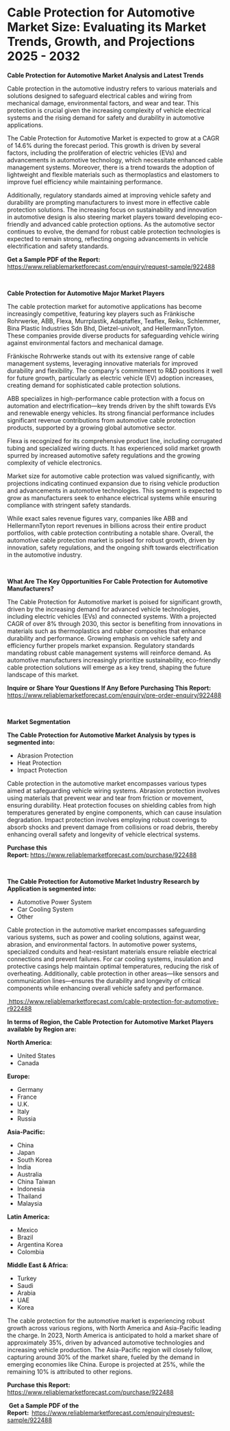<p><h1>Cable Protection for Automotive Market Size: Evaluating its Market Trends, Growth, and Projections 2025 - 2032</h1></p><p><strong>Cable Protection for Automotive Market Analysis and Latest Trends</strong></p>
<p><p>Cable protection in the automotive industry refers to various materials and solutions designed to safeguard electrical cables and wiring from mechanical damage, environmental factors, and wear and tear. This protection is crucial given the increasing complexity of vehicle electrical systems and the rising demand for safety and durability in automotive applications.</p><p>The Cable Protection for Automotive Market is expected to grow at a CAGR of 14.6% during the forecast period. This growth is driven by several factors, including the proliferation of electric vehicles (EVs) and advancements in automotive technology, which necessitate enhanced cable management systems. Moreover, there is a trend towards the adoption of lightweight and flexible materials such as thermoplastics and elastomers to improve fuel efficiency while maintaining performance.</p><p>Additionally, regulatory standards aimed at improving vehicle safety and durability are prompting manufacturers to invest more in effective cable protection solutions. The increasing focus on sustainability and innovation in automotive design is also steering market players toward developing eco-friendly and advanced cable protection options. As the automotive sector continues to evolve, the demand for robust cable protection technologies is expected to remain strong, reflecting ongoing advancements in vehicle electrification and safety standards.</p></p>
<p><strong>Get a Sample PDF of the Report:&nbsp;</strong> <a href="https://www.reliablemarketforecast.com/enquiry/request-sample/922488?utm_campaign=3546&utm_medium=2&utm_source=Github&utm_content=ia&utm_term=18042025&utm_id=cable-protection-for-automotive">https://www.reliablemarketforecast.com/enquiry/request-sample/922488</a></p>
<p>&nbsp;</p>
<p><strong>Cable Protection for Automotive Major Market Players</strong></p>
<p><p>The cable protection market for automotive applications has become increasingly competitive, featuring key players such as Fränkische Rohrwerke, ABB, Flexa, Murrplastik, Adaptaflex, Teaflex, Reiku, Schlemmer, Bina Plastic Industries Sdn Bhd, Dietzel-univolt, and HellermannTyton. These companies provide diverse products for safeguarding vehicle wiring against environmental factors and mechanical damage.</p><p>Fränkische Rohrwerke stands out with its extensive range of cable management systems, leveraging innovative materials for improved durability and flexibility. The company's commitment to R&D positions it well for future growth, particularly as electric vehicle (EV) adoption increases, creating demand for sophisticated cable protection solutions. </p><p>ABB specializes in high-performance cable protection with a focus on automation and electrification—key trends driven by the shift towards EVs and renewable energy vehicles. Its strong financial performance includes significant revenue contributions from automotive cable protection products, supported by a growing global automotive sector.</p><p>Flexa is recognized for its comprehensive product line, including corrugated tubing and specialized wiring ducts. It has experienced solid market growth spurred by increased automotive safety regulations and the growing complexity of vehicle electronics.</p><p>Market size for automotive cable protection was valued significantly, with projections indicating continued expansion due to rising vehicle production and advancements in automotive technologies. This segment is expected to grow as manufacturers seek to enhance electrical systems while ensuring compliance with stringent safety standards.</p><p>While exact sales revenue figures vary, companies like ABB and HellermannTyton report revenues in billions across their entire product portfolios, with cable protection contributing a notable share. Overall, the automotive cable protection market is poised for robust growth, driven by innovation, safety regulations, and the ongoing shift towards electrification in the automotive industry.</p></p>
<p>&nbsp;</p>
<p><strong>What Are The Key Opportunities For Cable Protection for Automotive Manufacturers?</strong></p>
<p><p>The Cable Protection for Automotive market is poised for significant growth, driven by the increasing demand for advanced vehicle technologies, including electric vehicles (EVs) and connected systems. With a projected CAGR of over 8% through 2030, this sector is benefiting from innovations in materials such as thermoplastics and rubber composites that enhance durability and performance. Growing emphasis on vehicle safety and efficiency further propels market expansion. Regulatory standards mandating robust cable management systems will reinforce demand. As automotive manufacturers increasingly prioritize sustainability, eco-friendly cable protection solutions will emerge as a key trend, shaping the future landscape of this market.</p></p>
<p><strong>Inquire or Share Your Questions If Any Before Purchasing This Report:</strong> <a href="https://www.reliablemarketforecast.com/enquiry/pre-order-enquiry/922488?utm_campaign=3546&utm_medium=2&utm_source=Github&utm_content=ia&utm_term=18042025&utm_id=cable-protection-for-automotive">https://www.reliablemarketforecast.com/enquiry/pre-order-enquiry/922488</a></p>
<p>&nbsp;</p>
<p><strong>Market Segmentation</strong></p>
<p><strong>The Cable Protection for Automotive Market Analysis by types is segmented into:</strong></p>
<p><ul><li>Abrasion Protection</li><li>Heat Protection</li><li>Impact Protection</li></ul></p>
<p><p>Cable protection in the automotive market encompasses various types aimed at safeguarding vehicle wiring systems. Abrasion protection involves using materials that prevent wear and tear from friction or movement, ensuring durability. Heat protection focuses on shielding cables from high temperatures generated by engine components, which can cause insulation degradation. Impact protection involves employing robust coverings to absorb shocks and prevent damage from collisions or road debris, thereby enhancing overall safety and longevity of vehicle electrical systems.</p></p>
<p><strong>Purchase this Report:&nbsp;</strong><a href="https://www.reliablemarketforecast.com/purchase/922488?utm_campaign=3546&utm_medium=2&utm_source=Github&utm_content=ia&utm_term=18042025&utm_id=cable-protection-for-automotive">https://www.reliablemarketforecast.com/purchase/922488</a></p>
<p>&nbsp;</p>
<p><strong>The Cable Protection for Automotive Market Industry Research by Application is segmented into:</strong></p>
<p><ul><li>Automotive Power System</li><li>Car Cooling System</li><li>Other</li></ul></p>
<p><p>Cable protection in the automotive market encompasses safeguarding various systems, such as power and cooling solutions, against wear, abrasion, and environmental factors. In automotive power systems, specialized conduits and heat-resistant materials ensure reliable electrical connections and prevent failures. For car cooling systems, insulation and protective casings help maintain optimal temperatures, reducing the risk of overheating. Additionally, cable protection in other areas—like sensors and communication lines—ensures the durability and longevity of critical components while enhancing overall vehicle safety and performance.</p></p>
<p><a href="https://www.reliablemarketforecast.com/cable-protection-for-automotive-r922488?utm_campaign=3546&utm_medium=2&utm_source=Github&utm_content=ia&utm_term=18042025&utm_id=cable-protection-for-automotive">&nbsp;https://www.reliablemarketforecast.com/cable-protection-for-automotive-r922488</a></p>
<p><strong>In terms of Region, the Cable Protection for Automotive Market Players available by Region are:</strong></p>
<p>
    <p> <strong> North America: </strong>
        <ul>
            <li>United States</li>
            <li>Canada</li>
        </ul>
        </p> 
    <p> <strong> Europe: </strong>
        <ul>
            <li>Germany</li>
            <li>France</li>
            <li>U.K.</li>
            <li>Italy</li>
            <li>Russia</li>
        </ul>
        </p> 
    <p> <strong> Asia-Pacific: </strong>
        <ul>
            <li>China</li>
            <li>Japan</li>
            <li>South Korea</li>
            <li>India</li>
            <li>Australia</li>
            <li>China Taiwan</li>
            <li>Indonesia</li>
            <li>Thailand</li>
            <li>Malaysia</li>
        </ul>
        </p> 
    <p> <strong> Latin America: </strong>
        <ul>
            <li>Mexico</li>
            <li>Brazil</li>
            <li>Argentina Korea</li>
            <li>Colombia</li>
        </ul>
        </p> 
    <p> <strong> Middle East & Africa: </strong>
        <ul>
            <li>Turkey</li>
            <li>Saudi</li>
            <li>Arabia</li>
            <li>UAE</li>
            <li>Korea</li>
        </ul>
    </p>
    </p>
<p><p>The cable protection for the automotive market is experiencing robust growth across various regions, with North America and Asia-Pacific leading the charge. In 2023, North America is anticipated to hold a market share of approximately 35%, driven by advanced automotive technologies and increasing vehicle production. The Asia-Pacific region will closely follow, capturing around 30% of the market share, fueled by the demand in emerging economies like China. Europe is projected at 25%, while the remaining 10% is attributed to other regions.</p></p>
<p><strong>Purchase this Report: </strong><a href="https://www.reliablemarketforecast.com/purchase/922488?utm_campaign=3546&utm_medium=2&utm_source=Github&utm_content=ia&utm_term=18042025&utm_id=cable-protection-for-automotive">https://www.reliablemarketforecast.com/purchase/922488</a></p>
<p>&nbsp;<strong>Get a Sample PDF of the Report:&nbsp;&nbsp;</strong><a href="https://www.reliablemarketforecast.com/enquiry/request-sample/922488?utm_campaign=3546&utm_medium=2&utm_source=Github&utm_content=ia&utm_term=18042025&utm_id=cable-protection-for-automotive">https://www.reliablemarketforecast.com/enquiry/request-sample/922488</a></p>
<p><strong></strong></p>
<p><p></p><p></p><p></p></p>